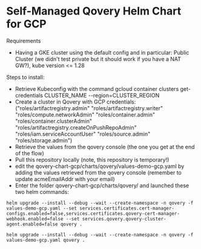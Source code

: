 # Self-Managed Qovery Helm Chart for GCP

Requirements 
- Having a GKE cluster using the default config and in particular: Public Cluster (we didn't test private but it should work if you have a NAT GW?), kube version <= 1.28

Steps to install:
- Retrieve Kubeconfig with the command gcloud container clusters get-credentials CLUSTER_NAME --region=CLUSTER_REGION
- Create a cluster in Qovery with GCP credentials: ("roles/artifactregistry.admin" "roles/artifactregistry.writer" "roles/compute.networkAdmin" "roles/container.admin" "roles/container.clusterAdmin" "roles/artifactregistry.createOnPushRepoAdmin" "roles/iam.serviceAccountUser" "roles/source.admin" "roles/storage.admin")
- Retrieve the values from the qovery console (the one you get at the end of the flow)
- Pull this repository locally (note, this repository is temporary!)
- edit the qovery-chart-gcp/charts/qovery/values-demo-gcp.yaml by adding the values retrieved from the qovery console (remember to update acmeEmailAddr with your email)
- Enter the folder qovery-chart-gcp/charts/qovery/ and launched these two helm commands:

`helm upgrade --install --debug --wait --create-namespace -n qovery -f values-demo-gcp.yaml --set services.certificates.cert-manager-configs.enabled=false,services.certificates.qovery-cert-manager-webhook.enabled=false --set services.qovery.qovery-cluster-agent.enabled=false qovery .`

`helm upgrade --install --debug --wait --create-namespace -n qovery -f values-demo-gcp.yaml qovery .`
